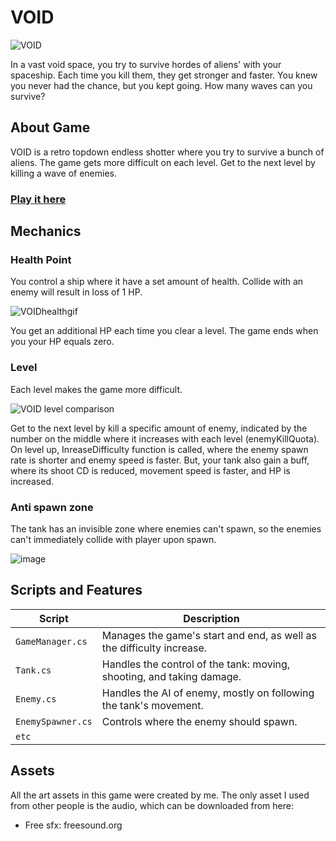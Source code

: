 # VOID

![VOID](https://github.com/user-attachments/assets/78fe2a2d-7963-4bfc-b5ab-ab75654c1029)

In a vast void space, you try to survive hordes of aliens' with your spaceship. Each time you kill them, they get stronger and faster. You knew you never had the chance, but you kept going. How many waves can you survive?


## About Game

VOID is a retro topdown endless shotter where you try to survive a bunch of aliens. The game gets more difficult on each level. Get to the next level by killing a wave of enemies.
### <a href="https://jeje8.itch.io/void">Play it here</a>


## Mechanics
### Health Point
You control a ship where it have a set amount of health. Collide with an enemy will result in loss of 1 HP. 

![VOIDhealthgif](https://github.com/user-attachments/assets/66437e32-a45e-44ca-a8e0-a42cc01a75ac)

You get an additional HP each time you clear a level.
The game ends when you your HP equals zero.

### Level
Each level makes the game more difficult.

![VOID level comparison](https://github.com/user-attachments/assets/717be448-b64a-4ed6-a262-7cdda948ef20)

Get to the next level by kill a specific amount of enemy, indicated by the number on the middle where it increases with each level (enemyKillQuota).
On level up, InreaseDifficulty function is called, where the enemy spawn rate is shorter and enemy speed is faster.
But, your tank also gain a buff, where its shoot CD is reduced, movement speed is faster, and HP is increased.

### Anti spawn zone
The tank has an invisible zone where enemies can't spawn, so the enemies can't immediately collide with player upon spawn.

![image](https://github.com/user-attachments/assets/5b835490-3ff1-47d7-bf55-2ec17fac952d)

## Scripts and Features
| Script | Description |
| --- | --- |
| `GameManager.cs` | Manages the game's start and end, as well as the difficulty increase. |
| `Tank.cs` | Handles the control of the tank: moving, shooting, and taking damage. |
| `Enemy.cs` | Handles the AI of enemy, mostly on following the tank's movement. |
| `EnemySpawner.cs` | Controls where the enemy should spawn. |
| `etc` | |

## Assets
All the art assets in this game were created by me. The only asset I used from other people is the audio, which can be downloaded from here:
- Free sfx: freesound.org






